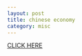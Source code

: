 ```yaml
---
layout: post
title: chinese economy
category: misc
---
```

<a href=http://luckypoem6.github.com/chinese-economy.html>CLICK HERE</a>